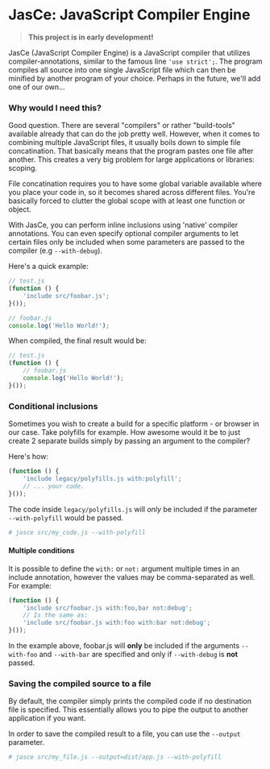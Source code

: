 # JasCe: JavaScript Compiler Engine

> __This project is in early development!__

JasCe (JavaScript Compiler Engine) is a JavaScript compiler that utilizes compiler-annotations, similar to the famous line `'use strict';`. The program compiles all source into one single JavaScript file which can then be minified by another program of your choice. Perhaps in the future, we'll add one of our own...

### Why would I need this?
Good question. There are several "compilers" or rather "build-tools" available already that can do the job pretty well. However, when it comes to combining multiple JavaScript files, it usually boils down to simple file concatination. That basically means that the program pastes one file after another. This creates a very big problem for large applications or libraries: scoping.

File concatination requires you to have some global variable available where you place your code in, so it becomes shared across different files. You're basically forced to clutter the global scope with at least one function or object.

With JasCe, you can perform inline inclusions using 'native' compiler annotations. You can even specify optional compiler arguments to let certain files only be included when some parameters are passed to the compiler (e.g `--with-debug`).

Here's a quick example:

```javascript
// test.js
(function () {
    'include src/foobar.js';
}());
```

```javascript
// foobar.js
console.log('Hello World!');
```

When compiled, the final result would be:
```javascript
// test.js
(function () {
    // foobar.js
    console.log('Hello World!');
}());
```

### Conditional inclusions

Sometimes you wish to create a build for a specific platform - or browser in our case. Take polyfills for example. How awesome would it be to just create 2 separate builds simply by passing an argument to the compiler?

Here's how:

```javascript
(function () {
    'include legacy/polyfills.js with:polyfill';
    // ... your code.
}());
```

The code inside `legacy/polyfills.js` will _only_ be included if the parameter `--with-polyfill` would be passed.

```sh
# jasce src/my_code.js --with-polyfill
```

#### Multiple conditions
It is possible to define the `with:` or `not:` argument multiple times in an include annotation, however the values may be comma-separated as well. For example:

```javascript
(function () {
    'include src/foobar.js with:foo,bar not:debug';
    // Is the same as:
    'include src/foobar.js with:foo with:bar not:debug';
}());
```

In the example above, foobar.js will __only__ be included if the arguments `--with-foo` and `--with-bar` are specified and only if `--with-debug` is __not__ passed.

### Saving the compiled source to a file

By default, the compiler simply prints the compiled code if no destination file is specified. This essentially allows you to pipe the output to another application if you want.

In order to save the compiled result to a file, you can use the `--output` parameter.

```sh
# jasce src/my_file.js --output=dist/app.js --with-polyfill
```
